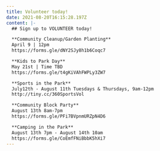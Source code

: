 ```yaml
---
title: Volunteer today!
date: 2021-08-20T16:15:28.197Z
content: |-
  ## Sign up to VOLUNTEER today! 

  **Community Cleanup/Garden Planting**
  April 9 | 12pm
  https://forms.gle/dNY2SJy8h1b6Coqc7

  **Kids to Park Day**
  May 21st | Time TBD
  https://forms.gle/t4gKiVAhFWPLy3ZW7

  **Sports in the Park**
  July12th - August 11th Tuesdays & Thursdays, 9am-12pm
  http://tiny.cc/360SportsVol

  **Community Block Party** 
  August 13th 8am-7pm
  https://forms.gle/PFi7BVpnmURZpN4D6

  **Camping in the Park** 
  August 13th 7pm - August 14th 10am
  https://forms.gle/CoEmfFNiBbbK5hXi7
---
```

